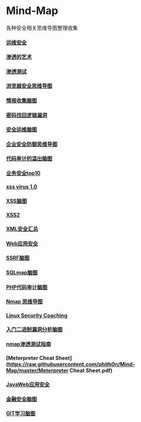 # Mind-Map
各种安全相关思维导图整理收集  

#### [运维安全](https://raw.githubusercontent.com/phith0n/Mind-Map/master/%E8%BF%90%E7%BB%B4%E5%AE%89%E5%85%A8.png)  
#### [渗透的艺术](https://raw.githubusercontent.com/phith0n/Mind-Map/master/%E6%B8%97%E9%80%8F%E7%9A%84%E8%89%BA%E6%9C%AF.jpg)
#### [渗透测试](https://raw.githubusercontent.com/phith0n/Mind-Map/master/%E6%B8%97%E9%80%8F%E6%B5%8B%E8%AF%95.png)  
#### [浏览器安全思维导图](https://raw.githubusercontent.com/phith0n/Mind-Map/master/%E6%B5%8F%E8%A7%88%E5%99%A8%E5%AE%89%E5%85%A8%E6%80%9D%E7%BB%B4%E5%AF%BC%E5%9B%BE.jpg)
#### [情报收集脑图](https://raw.githubusercontent.com/phith0n/Mind-Map/master/%E6%83%85%E6%8A%A5%E6%94%B6%E9%9B%86%E8%84%91%E5%9B%BE.png)
#### [密码找回逻辑漏洞](https://raw.githubusercontent.com/phith0n/Mind-Map/master/%E5%AF%86%E7%A0%81%E6%89%BE%E5%9B%9E%E9%80%BB%E8%BE%91%E6%BC%8F%E6%B4%9E.png)
#### [安全运维脑图](https://raw.githubusercontent.com/phith0n/Mind-Map/master/%E5%AE%89%E5%85%A8%E8%BF%90%E7%BB%B4%E8%84%91%E5%9B%BE.png)
#### [企业安全防御思维导图](https://raw.githubusercontent.com/phith0n/Mind-Map/master/%E4%BC%81%E4%B8%9A%E5%AE%89%E5%85%A8%E9%98%B2%E5%BE%A1%E6%80%9D%E7%BB%B4%E5%AF%BC%E5%9B%BE.png)
#### [代码审计的溢出脑图](https://raw.githubusercontent.com/phith0n/Mind-Map/master/%E4%BB%A3%E7%A0%81%E5%AE%A1%E8%AE%A1%E7%9A%84%E6%BA%A2%E5%87%BA%E8%84%91%E5%9B%BE.png)
#### [业务安全top10](https://raw.githubusercontent.com/phith0n/Mind-Map/master/%E4%B8%9A%E5%8A%A1%E5%AE%89%E5%85%A8top10.png)
#### [xss virus 1.0](https://raw.githubusercontent.com/phith0n/Mind-Map/master/xss%20virus%201.0.png)
#### [XSS脑图](https://raw.githubusercontent.com/phith0n/Mind-Map/master/XSS%E8%84%91%E5%9B%BE.png)
#### [XSS2](https://raw.githubusercontent.com/phith0n/Mind-Map/master/XSS2.png)
#### [XML安全汇总](https://raw.githubusercontent.com/phith0n/Mind-Map/master/XML%E5%AE%89%E5%85%A8%E6%B1%87%E6%80%BB.png)
#### [Web应用安全](https://raw.githubusercontent.com/phith0n/Mind-Map/master/Web%E5%BA%94%E7%94%A8%E5%AE%89%E5%85%A8%28By%20Neeao%29.jpg)
#### [SSRF脑图](https://raw.githubusercontent.com/phith0n/Mind-Map/master/SSRF%E8%84%91%E5%9B%BE.jpg)
#### [SQLmap脑图](https://raw.githubusercontent.com/phith0n/Mind-Map/master/SQLmap%E8%84%91%E5%9B%BE.jpg)
#### [PHP代码审计脑图](https://github.com/phith0n/Mind-Map/raw/master/PHP%E4%BB%A3%E7%A0%81%E5%AE%A1%E8%AE%A1%E8%84%91%E5%9B%BE.png)
#### [Nmap 思维导图](https://raw.githubusercontent.com/phith0n/Mind-Map/master/Nmap%20%E6%80%9D%E7%BB%B4%E5%AF%BC%E5%9B%BE.png)
#### [Linux Security Coaching](https://raw.githubusercontent.com/phith0n/Mind-Map/master/Linux%20Security%20Coaching.png)
#### [入门二进制漏洞分析脑图](https://raw.githubusercontent.com/phith0n/Mind-Map/master/入门二进制漏洞分析脑图.png)
#### [nmap渗透测试指南](https://raw.githubusercontent.com/phith0n/Mind-Map/master/nmap渗透测试指南.png)
#### [Meterpreter Cheat Sheet](https://raw.githubusercontent.com/phith0n/Mind-Map/master/Meterpreter Cheat  Sheet.pdf)
#### [JavaWeb应用安全](https://raw.githubusercontent.com/phith0n/Mind-Map/master/JavaWeb应用安全.png)
#### [金融安全脑图](https://raw.githubusercontent.com/phith0n/Mind-Map/master/金融安全脑图.jpg)
#### [GIT学习脑图](https://raw.githubusercontent.com/phith0n/Mind-Map/master/GIT学习脑图.jpg)
